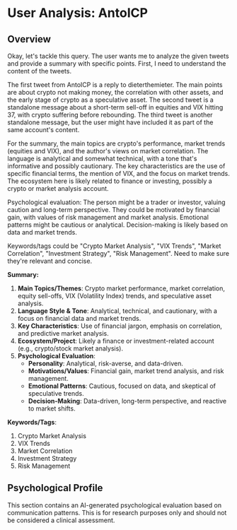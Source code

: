 # User Analysis: AntoICP

## Overview

<think>
Okay, let's tackle this query. The user wants me to analyze the given tweets and provide a summary with specific points. First, I need to understand the content of the tweets.

The first tweet from AntoICP is a reply to dieterthemieter. The main points are about crypto not making money, the correlation with other assets, and the early stage of crypto as a speculative asset. The second tweet is a standalone message about a short-term sell-off in equities and VIX hitting 37, with crypto suffering before rebounding. The third tweet is another standalone message, but the user might have included it as part of the same account's content.

For the summary, the main topics are crypto's performance, market trends (equities and VIX), and the author's views on market correlation. The language is analytical and somewhat technical, with a tone that's informative and possibly cautionary. The key characteristics are the use of specific financial terms, the mention of VIX, and the focus on market trends. The ecosystem here is likely related to finance or investing, possibly a crypto or market analysis account.

Psychological evaluation: The person might be a trader or investor, valuing caution and long-term perspective. They could be motivated by financial gain, with values of risk management and market analysis. Emotional patterns might be cautious or analytical. Decision-making is likely based on data and market trends.

Keywords/tags could be "Crypto Market Analysis", "VIX Trends", "Market Correlation", "Investment Strategy", "Risk Management". Need to make sure they're relevant and concise.
</think>

**Summary:**  
1. **Main Topics/Themes**: Crypto market performance, market correlation, equity sell-offs, VIX (Volatility Index) trends, and speculative asset analysis.  
2. **Language Style & Tone**: Analytical, technical, and cautionary, with a focus on financial data and market trends.  
3. **Key Characteristics**: Use of financial jargon, emphasis on correlation, and predictive market analysis.  
4. **Ecosystem/Project**: Likely a finance or investment-related account (e.g., crypto/stock market analysis).  
5. **Psychological Evaluation**:  
   - **Personality**: Analytical, risk-averse, and data-driven.  
   - **Motivations/Values**: Financial gain, market trend analysis, and risk management.  
   - **Emotional Patterns**: Cautious, focused on data, and skeptical of speculative trends.  
   - **Decision-Making**: Data-driven, long-term perspective, and reactive to market shifts.  

**Keywords/Tags**:  
1. Crypto Market Analysis  
2. VIX Trends  
3. Market Correlation  
4. Investment Strategy  
5. Risk Management

## Psychological Profile

This section contains an AI-generated psychological evaluation based on communication patterns. This is for research purposes only and should not be considered a clinical assessment.